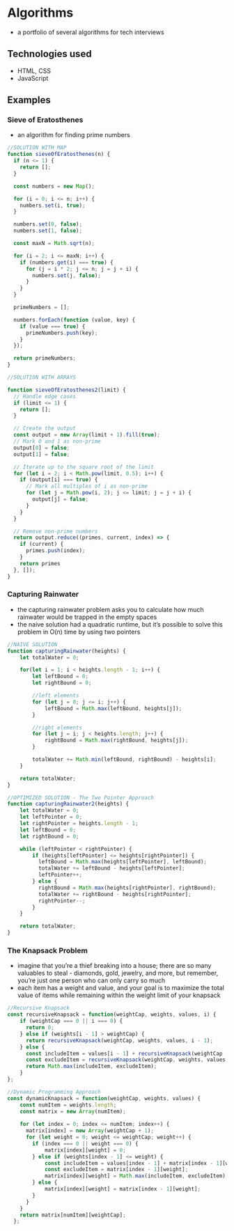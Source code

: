 # Algorithms
- a portfolio of several algorithms for tech interviews

## Technologies used
- HTML, CSS
- JavaScript

## Examples
### Sieve of Eratosthenes
- an algorithm for finding prime numbers

```js
//SOLUTION WITH MAP
function sieveOfEratosthenes(n) {
  if (n <= 1) {
    return [];
  }

  const numbers = new Map();

  for (i = 0; i <= n; i++) {
    numbers.set(i, true);
  }

  numbers.set(0, false);
  numbers.set(1, false);

  const maxN = Math.sqrt(n);

  for (i = 2; i <= maxN; i++) {
    if (numbers.get(i) === true) {
      for (j = i * 2; j <= n; j = j + i) {
        numbers.set(j, false);
      }
    }
  }

  primeNumbers = [];

  numbers.forEach(function (value, key) {
    if (value === true) {
      primeNumbers.push(key);
    }
  });

  return primeNumbers;
}

//SOLUTION WITH ARRAYS

function sieveOfEratosthenes2(limit) {
  // Handle edge cases
  if (limit <= 1) {
    return [];
  }

  // Create the output
  const output = new Array(limit + 1).fill(true);
  // Mark 0 and 1 as non-prime
  output[0] = false;
  output[1] = false;

  // Iterate up to the square root of the limit
  for (let i = 2; i < Math.pow(limit, 0.5); i++) {
    if (output[i] === true) {
      // Mark all multiples of i as non-prime
      for (let j = Math.pow(i, 2); j <= limit; j = j + i) {
        output[j] = false;
      }
    }
  }

  // Remove non-prime numbers
  return output.reduce((primes, current, index) => {
    if (current) {
      primes.push(index);
    }
    return primes
  }, []);
}
```

### Capturing Rainwater
- the capturing rainwater problem asks you to calculate how much rainwater would be trapped in the empty spaces
- the naive solution had a quadratic runtime, but it’s possible to solve this problem in O(n) time by using two pointers

```js
//NAIVE SOLUTION
function capturingRainwater(heights) {
    let totalWater = 0;

    for(let i = 1; i < heights.length - 1; i++) {
        let leftBound = 0;
        let rightBound = 0;

        //left elements
        for (let j = 0; j <= i; j++) { 
            leftBound = Math.max(leftBound, heights[j]);
        }

        //right elements
        for (let j = i; j < heights.length; j++) { 
            rightBound = Math.max(rightBound, heights[j]);
        }

        totalWater += Math.min(leftBound, rightBound) - heights[i];
    }

    return totalWater;
}

//OPTIMIZED SOLUTION - The Two Pointer Approach
function capturingRainwater2(heights) {
    let totalWater = 0;
    let leftPointer = 0;
    let rightPointer = heights.length - 1;
    let leftBound = 0;
    let rightBound = 0;

    while (leftPointer < rightPointer) {
        if (heights[leftPointer] <= heights[rightPointer]) {
          leftBound = Math.max(heights[leftPointer], leftBound);
          totalWater += leftBound - heights[leftPointer];
          leftPointer++;
        } else {
          rightBound = Math.max(heights[rightPointer], rightBound);
          totalWater += rightBound - heights[rightPointer];
          rightPointer--;
        }
    }

    return totalWater;
}
```

### The Knapsack Problem 
- imagine that you’re a thief breaking into a house; there are so many valuables to steal - diamonds, gold, jewelry, and more, but remember, you’re just one person who can only carry so much
- each item has a weight and value, and your goal is to maximize the total value of items while remaining within the weight limit of your knapsack

```js
//Recursive Knapsack
const recursiveKnapsack = function(weightCap, weights, values, i) {
    if (weightCap === 0 || i === 0) {
      return 0;
    } else if (weights[i - 1] > weightCap) {
      return recursiveKnapsack(weightCap, weights, values, i - 1);
    } else {
      const includeItem = values[i - 1] + recursiveKnapsack(weightCap - weights[i - 1], weights, values, i - 1);
      const excludeItem = recursiveKnapsack(weightCap, weights, values, i - 1);
      return Math.max(includeItem, excludeItem);
    }
};

//Dynamic Programming Approach
const dynamicKnapsack = function(weightCap, weights, values) {
    const numItem = weights.length;
    const matrix = new Array(numItem);
    
    for (let index = 0; index <= numItem; index++) {
      matrix[index] = new Array(weightCap + 1);
      for (let weight = 0; weight <= weightCap; weight++) {
        if (index === 0 || weight === 0) {
            matrix[index][weight] = 0;
        } else if (weights[index - 1] <= weight) {
            const includeItem = values[index - 1] + matrix[index - 1][weight - weights[index - 1]];
            const excludeItem = matrix[index - 1][weight];
            matrix[index][weight] = Math.max(includeItem, excludeItem);
        } else {
            matrix[index][weight] = matrix[index - 1][weight];
        }
      }
    }
    return matrix[numItem][weightCap]; 
  };

```
